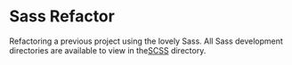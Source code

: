 # Sass Refactor

Refactoring a previous project using the lovely Sass. All Sass development directories are available to view in the<a href="https://github.com/joehdodd/sassrefactor/tree/master/scss">SCSS</a> directory. 
